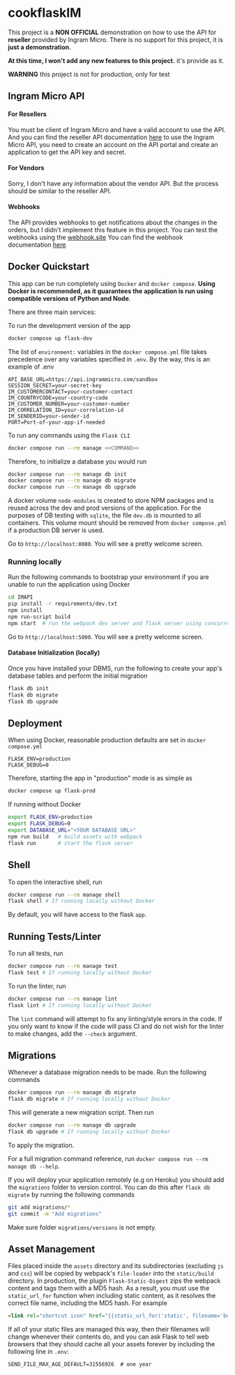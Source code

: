 # cookflaskIM

This project is a **NON OFFICIAL** demonstration on how to use the API for **reseller** provided by Ingram Micro.
There is no support for this project, it is **just a demonstration**.

**At this time, I won't add any new features to this project.** it's provide as it.  

**WARNING** this project is not for production, only for test

## Ingram Micro API


#### For Resellers
You must be client of Ingram Micro and have a valid account to use the API.
And you can find the reseller API documentation [here](https://developer.ingrammicro.com/reseller/api-documentation/United_States)
to use the Ingram Micro API, you need to create an account on the API portal and create an application to get the API key and secret.

#### For Vendors
Sorry, I don't have any information about the vendor API. But the process should be similar to the reseller API.

#### Webhooks
The API provides webhooks to get notifications about the changes in the orders, but I didn't implement this feature in this project.
You can test the webhooks using the [webhook.site](https://webhook.site/)
You can find the webhook documentation [here](https://developer.ingrammicro.com/reseller/webhooks)

## Docker Quickstart

This app can be run completely using `Docker` and `docker compose`. **Using Docker is recommended, as it guarantees the application is run using compatible versions of Python and Node**.

There are three main services:

To run the development version of the app

```bash
docker compose up flask-dev
```

The list of `environment:` variables in the `docker compose.yml` file takes precedence over any variables specified in `.env`.
By the way, this is an example of .env 

```text
API_BASE_URL=https://api.ingrammicro.com/sandbox
SESSION_SECRET=your-secret-key
IM_CUSTOMERCONTACT=your-customer-contact
IM_COUNTRYCODE=your-country-code
IM_CUSTOMER_NUMBER=your-customer-number
IM_CORRELATION_ID=your-correlation-id
IM_SENDERID=your-sender-id
PORT=Port-of-your-app-if-needed
```

To run any commands using the `Flask CLI`

```bash
docker compose run --rm manage <<COMMAND>>
```

Therefore, to initialize a database you would run

```bash
docker compose run --rm manage db init
docker compose run --rm manage db migrate
docker compose run --rm manage db upgrade
```

A docker volume `node-modules` is created to store NPM packages and is reused across the dev and prod versions of the application. For the purposes of DB testing with `sqlite`, the file `dev.db` is mounted to all containers. This volume mount should be removed from `docker compose.yml` if a production DB server is used.

Go to `http://localhost:8080`. You will see a pretty welcome screen.

### Running locally

Run the following commands to bootstrap your environment if you are unable to run the application using Docker

```bash
cd IMAPI
pip install -r requirements/dev.txt
npm install
npm run-script build
npm start  # run the webpack dev server and flask server using concurrently
```

Go to `http://localhost:5000`. You will see a pretty welcome screen.

#### Database Initialization (locally)

Once you have installed your DBMS, run the following to create your app's
database tables and perform the initial migration

```bash
flask db init
flask db migrate
flask db upgrade
```

## Deployment

When using Docker, reasonable production defaults are set in `docker compose.yml`

```text
FLASK_ENV=production
FLASK_DEBUG=0
```

Therefore, starting the app in "production" mode is as simple as

```bash
docker compose up flask-prod
```

If running without Docker

```bash
export FLASK_ENV=production
export FLASK_DEBUG=0
export DATABASE_URL="<YOUR DATABASE URL>"
npm run build   # build assets with webpack
flask run       # start the flask server
```

## Shell

To open the interactive shell, run

```bash
docker compose run --rm manage shell
flask shell # If running locally without Docker
```

By default, you will have access to the flask `app`.

## Running Tests/Linter

To run all tests, run

```bash
docker compose run --rm manage test
flask test # If running locally without Docker
```

To run the linter, run

```bash
docker compose run --rm manage lint
flask lint # If running locally without Docker
```

The `lint` command will attempt to fix any linting/style errors in the code. If you only want to know if the code will pass CI and do not wish for the linter to make changes, add the `--check` argument.

## Migrations

Whenever a database migration needs to be made. Run the following commands

```bash
docker compose run --rm manage db migrate
flask db migrate # If running locally without Docker
```

This will generate a new migration script. Then run

```bash
docker compose run --rm manage db upgrade
flask db upgrade # If running locally without Docker
```

To apply the migration.

For a full migration command reference, run `docker compose run --rm manage db --help`.

If you will deploy your application remotely (e.g on Heroku) you should add the `migrations` folder to version control.
You can do this after `flask db migrate` by running the following commands

```bash
git add migrations/*
git commit -m "Add migrations"
```

Make sure folder `migrations/versions` is not empty.

## Asset Management

Files placed inside the `assets` directory and its subdirectories
(excluding `js` and `css`) will be copied by webpack's
`file-loader` into the `static/build` directory. In production, the plugin
`Flask-Static-Digest` zips the webpack content and tags them with a MD5 hash.
As a result, you must use the `static_url_for` function when including static content,
as it resolves the correct file name, including the MD5 hash.
For example

```html
<link rel="shortcut icon" href="{{static_url_for('static', filename='build/favicon.ico') }}">
```

If all of your static files are managed this way, then their filenames will change whenever their
contents do, and you can ask Flask to tell web browsers that they
should cache all your assets forever by including the following line
in ``.env``:

```text
SEND_FILE_MAX_AGE_DEFAULT=31556926  # one year
```
